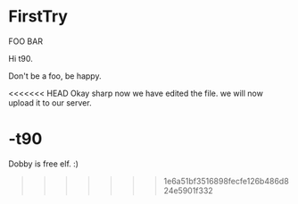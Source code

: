 FirstTry
========

FOO BAR



Hi t90.

Don't be a foo, be happy.

<<<<<<< HEAD
Okay sharp now we have edited the file.
we will now upload it to our server. 

-t90
=======

Dobby is free elf. :)
>>>>>>> 1e6a51bf3516898fecfe126b486d824e5901f332

